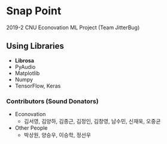 # Snap Point 
2019-2 CNU Econovation ML Project (Team JitterBug) 

## Using Libraries
- **Librosa**
- PyAudio
- Matplotlib
- Numpy
- TensorFlow, Keras



### Contributors (Sound Donators)
- Econovation
  - 김서영, 김양하, 김종근, 김정인, 김창영, 남수민, 신재욱, 오중균
- Other People
  - 박상원, 양승우, 이승학, 정선우
